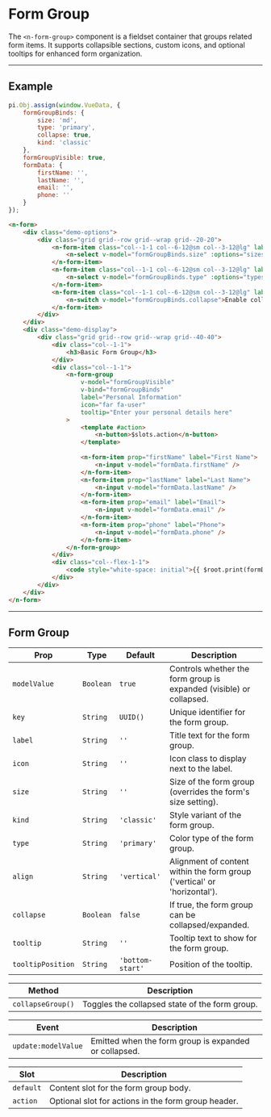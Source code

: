 # Form Group

The `<n-form-group>` component is a fieldset container that groups related form items. It supports collapsible sections, custom icons, and optional tooltips for enhanced form organization.

<hr>

## Example

```js [demo]
pi.Obj.assign(window.VueData, {
    formGroupBinds: {
        size: 'md',
        type: 'primary',
        collapse: true,
        kind: 'classic'
    },
    formGroupVisible: true,
    formData: {
        firstName: '',
        lastName: '',
        email: '',
        phone: ''
    }
});
```

```html [demo]
<n-form>
    <div class="demo-options">
        <div class="grid grid--row grid--wrap grid--20-20">
            <n-form-item class="col--1-1 col--6-12@sm col--3-12@lg" label="Size">
                <n-select v-model="formGroupBinds.size" :options="sizes" />
            </n-form-item>
            <n-form-item class="col--1-1 col--6-12@sm col--3-12@lg" label="Type">
                <n-select v-model="formGroupBinds.type" :options="types" />
            </n-form-item>
            <n-form-item class="col--1-1 col--6-12@sm col--3-12@lg" label="Collapsible">
                <n-switch v-model="formGroupBinds.collapse">Enable collapse</n-switch>
            </n-form-item>
        </div>
    </div>
    <div class="demo-display">
        <div class="grid grid--row grid--wrap grid--40-40">
            <div class="col--1-1">
                <h3>Basic Form Group</h3>
            </div>
            <div class="col--1-1">
                <n-form-group 
                    v-model="formGroupVisible"
                    v-bind="formGroupBinds"
                    label="Personal Information"
                    icon="far fa-user"
                    tooltip="Enter your personal details here"
                >
                    <template #action>
                        <n-button>$slots.action</n-button>
                    </template>
                    
                    <n-form-item prop="firstName" label="First Name">
                        <n-input v-model="formData.firstName" />
                    </n-form-item>
                    <n-form-item prop="lastName" label="Last Name">
                        <n-input v-model="formData.lastName" />
                    </n-form-item>
                    <n-form-item prop="email" label="Email">
                        <n-input v-model="formData.email" />
                    </n-form-item>
                    <n-form-item prop="phone" label="Phone">
                        <n-input v-model="formData.phone" />
                    </n-form-item>
                </n-form-group>
            </div>
            <div class="col--flex-1-1">
                <code style="white-space: initial">{{ $root.print(formData) }}</code>
            </div>
        </div>
    </div>
</n-form>
```

<hr>

## Form Group

| **Prop**           | **Type**       | **Default**         | **Description**                                                                   |
|--------------------|----------------|---------------------|-----------------------------------------------------------------------------------|
| `modelValue`       | `Boolean`      | `true`              | Controls whether the form group is expanded (visible) or collapsed.               |
| `key`              | `String`       | `UUID()`            | Unique identifier for the form group.                                             |
| `label`            | `String`       | `''`                | Title text for the form group.                                                    |
| `icon`             | `String`       | `''`                | Icon class to display next to the label.                                          |
| `size`             | `String`       | `''`                | Size of the form group (overrides the form's size setting).                       |
| `kind`             | `String`       | `'classic'`         | Style variant of the form group.                                                  |
| `type`             | `String`       | `'primary'`         | Color type of the form group.                                                     |
| `align`            | `String`       | `'vertical'`        | Alignment of content within the form group ('vertical' or 'horizontal').          |
| `collapse`         | `Boolean`      | `false`             | If true, the form group can be collapsed/expanded.                                |
| `tooltip`          | `String`       | `''`                | Tooltip text to show for the form group.                                          |
| `tooltipPosition`  | `String`       | `'bottom-start'`    | Position of the tooltip.                                                          |

| **Method**            | **Description**                                                                               |
|-----------------------|-----------------------------------------------------------------------------------------------|
| `collapseGroup()`     | Toggles the collapsed state of the form group.                                                |

| **Event**             | **Description**                                                      |
|-----------------------|----------------------------------------------------------------------|
| `update:modelValue`   | Emitted when the form group is expanded or collapsed.                |

| **Slot**              | **Description**                                                      |
|-----------------------|----------------------------------------------------------------------|
| `default`             | Content slot for the form group body.                                |
| `action`              | Optional slot for actions in the form group header.                  |